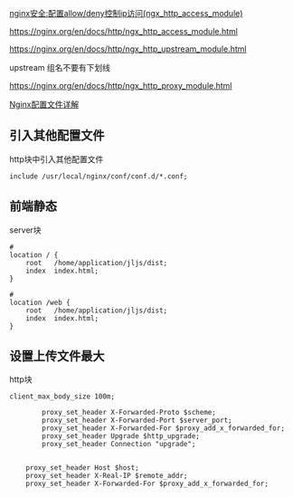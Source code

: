 

[nginx安全:配置allow/deny控制ip访问(ngx_http_access_module)](https://www.cnblogs.com/architectforest/p/12794412.html)

https://nginx.org/en/docs/http/ngx_http_access_module.html



https://nginx.org/en/docs/http/ngx_http_upstream_module.html

upstream 组名不要有下划线



https://nginx.org/en/docs/http/ngx_http_proxy_module.html



[Nginx配置文件详解](https://www.cnblogs.com/54chensongxia/p/12938929.html)



## 引入其他配置文件

http块中引入其他配置文件

```
include /usr/local/nginx/conf/conf.d/*.conf;
```



## 前端静态

server块

```
# 
location / {
    root   /home/application/jljs/dist;
    index  index.html;
}

# 
location /web {
    root   /home/application/jljs/dist;
    index  index.html;
}
```





## 设置上传文件最大

http块

```
client_max_body_size 100m;
```

```
        proxy_set_header X-Forwarded-Proto $scheme;
        proxy_set_header X-Forwarded-Port $server_port;
        proxy_set_header X-Forwarded-For $proxy_add_x_forwarded_for;
        proxy_set_header Upgrade $http_upgrade;
        proxy_set_header Connection "upgrade";
        
        
    proxy_set_header Host $host;
	proxy_set_header X-Real-IP $remote_addr;
	proxy_set_header X-Forwarded-For $proxy_add_x_forwarded_for;
```

